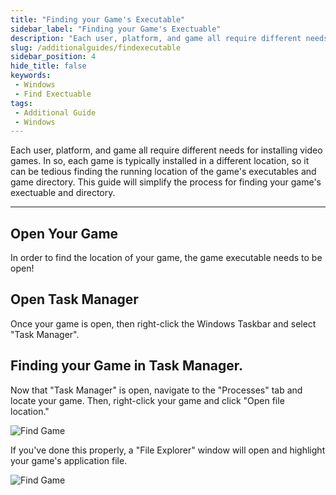 ```yaml
---
title: "Finding your Game's Executable"
sidebar_label: "Finding your Game's Exectuable"
description: "Each user, platform, and game all require different needs for installing video games. In so, each game is typically installed in a different location, so it can be tedious finding the running location of the game's executables and game directory. This guide will simplify the process for finding your game's exectuable and directory."
slug: /additionalguides/findexecutable
sidebar_position: 4
hide_title: false
keywords: 
 - Windows
 - Find Exectuable
tags:
 - Additional Guide
 - Windows
---
```


Each user, platform, and game all require different needs for installing video games. In so, each game is typically installed in a different location, so it can be tedious finding the running location of the game's executables and game directory. This guide will simplify the process for finding your game's exectuable and directory.

---

## Open Your Game
In order to find the location of your game, the game executable needs to be open!

## Open Task Manager
Once your game is open, then right-click the Windows Taskbar and select "Task Manager".

## Finding your Game in Task Manager.
Now that "Task Manager" is open, navigate to the "Processes" tab and locate your game. Then, right-click your game and click "Open file location."

   ![Find Game](https://assets.martysmods.com/additionalguides/taskmanageropenfilelocation.webp)

If you've done this properly, a "File Explorer" window will open and highlight your game's application file.

   ![Find Game](https://assets.martysmods.com/additionalguides/fileexplorergamehighlighted.webp)